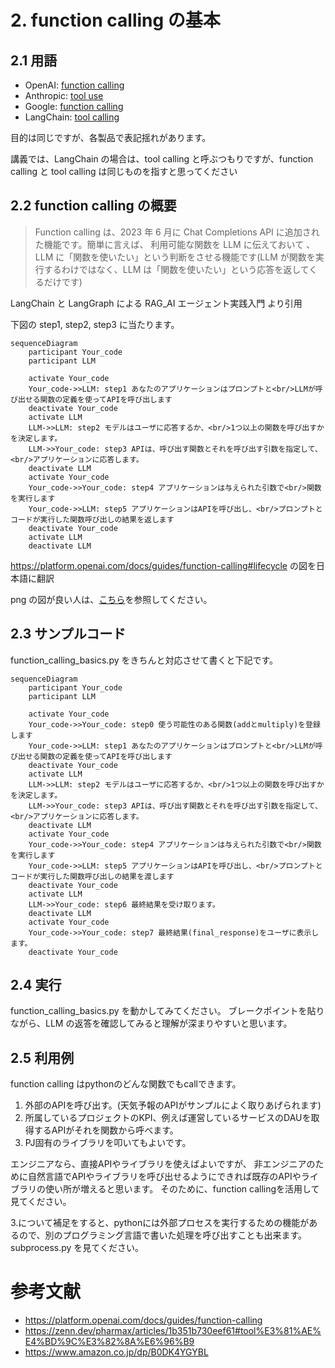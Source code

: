 # 2. function calling の基本

## 2.1 用語

- OpenAI: [function calling](https://platform.openai.com/docs/guides/function-calling)
- Anthropic: [tool use](https://docs.anthropic.com/en/docs/build-with-claude/tool-use)
- Google: [function calling](https://cloud.google.com/vertex-ai/generative-ai/docs/multimodal/function-calling)
- LangChain: [tool calling](https://python.langchain.com/docs/how_to/tool_calling/)

目的は同じですが、各製品で表記揺れがあります。

講義では、LangChain の場合は、tool calling と呼ぶつもりですが、function calling と tool calling は同じものを指すと思ってください

## 2.2 function calling の概要

> Function calling は、2023 年 6 月に Chat Completions API に追加された機能です。簡単に言えば、 利用可能な関数を LLM に伝えておいて 、LLM に「関数を使いたい」という判断をさせる機能です(LLM が関数を実行するわけではなく、LLM は「関数を使いたい」という応答を返してくるだけです)

LangChain と LangGraph による RAG_AI エージェント実践入門 より引用

下図の step1, step2, step3 に当たります。

```mermaid
sequenceDiagram
    participant Your_code
    participant LLM

    activate Your_code
    Your_code->>LLM: step1 あなたのアプリケーションはプロンプトと<br/>LLMが呼び出せる関数の定義を使ってAPIを呼び出します
    deactivate Your_code
    activate LLM
    LLM->>LLM: step2 モデルはユーザに応答するか、<br/>1つ以上の関数を呼び出すかを決定します。
    LLM->>Your_code: step3 APIは、呼び出す関数とそれを呼び出す引数を指定して、<br/>アプリケーションに応答します。
    deactivate LLM
    activate Your_code
    Your_code->>Your_code: step4 アプリケーションは与えられた引数で<br/>関数を実行します
    Your_code->>LLM: step5 アプリケーションはAPIを呼び出し、<br/>プロンプトとコードが実行した関数呼び出しの結果を返します
    deactivate Your_code
    activate LLM
    deactivate LLM
```

https://platform.openai.com/docs/guides/function-calling#lifecycle の図を日本語に翻訳

png の図が良い人は、[こちら](./img/function-calling-diagram-ja.png)を参照してください。

## 2.3 サンプルコード

function_calling_basics.py をきちんと対応させて書くと下記です。

```mermaid
sequenceDiagram
    participant Your_code
    participant LLM

    activate Your_code
    Your_code->>Your_code: step0 使う可能性のある関数(addとmultiply)を登録します
    Your_code->>LLM: step1 あなたのアプリケーションはプロンプトと<br/>LLMが呼び出せる関数の定義を使ってAPIを呼び出します
    deactivate Your_code
    activate LLM
    LLM->>LLM: step2 モデルはユーザに応答するか、<br/>1つ以上の関数を呼び出すかを決定します。
    LLM->>Your_code: step3 APIは、呼び出す関数とそれを呼び出す引数を指定して、<br/>アプリケーションに応答します。
    deactivate LLM
    activate Your_code
    Your_code->>Your_code: step4 アプリケーションは与えられた引数で<br/>関数を実行します
    Your_code->>LLM: step5 アプリケーションはAPIを呼び出し、<br/>プロンプトとコードが実行した関数呼び出しの結果を渡します
    deactivate Your_code
    activate LLM
    LLM->>Your_code: step6 最終結果を受け取ります。
    deactivate LLM
    activate Your_code
    Your_code->>Your_code: step7 最終結果(final_response)をユーザに表示します。
    deactivate Your_code
```

## 2.4 実行

function_calling_basics.py を動かしてみてください。
ブレークポイントを貼りながら、LLM の返答を確認してみると理解が深まりやすいと思います。

## 2.5 利用例

function calling はpythonのどんな関数でもcallできます。

1. 外部のAPIを呼び出す。(天気予報のAPIがサンプルによく取りあげられます)
2. 所属しているプロジェクトのKPI、例えば運営しているサービスのDAUを取得するAPIがそれを関数から呼べます。
3. PJ固有のライブラリを叩いてもよいです。

エンジニアなら、直接APIやライブラリを使えばよいですが、
非エンジニアのために自然言語でAPIやライブラリを呼び出せるようにできれば既存のAPIやライブラリの使い所が増えると思います。
そのために、function callingを活用して見てください。

3.について補足をすると、pythonには外部プロセスを実行するための機能があるので、別のプログラミング言語で書いた処理を呼び出すことも出来ます。
subprocess.py を見てください。

# 参考文献

- https://platform.openai.com/docs/guides/function-calling
- https://zenn.dev/pharmax/articles/1b351b730eef61#tool%E3%81%AE%E4%BD%9C%E3%82%8A%E6%96%B9
- https://www.amazon.co.jp/dp/B0DK4YGYBL
